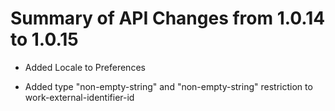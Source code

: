 # Summary of API Changes from 1.0.14 to 1.0.15

* Added Locale to Preferences

* Added type "non-empty-string" and "non-empty-string" restriction to work-external-identifier-id